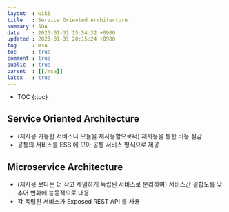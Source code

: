 ```yaml
---
layout  : wiki
title   : Service Oriented Architecture
summary : SOA
date    : 2023-01-31 15:54:32 +0900
updated : 2023-01-31 20:15:24 +0900
tag     : msa
toc     : true
comment : true
public  : true
parent  : [[/msa]]
latex   : true
---
```

* TOC
{:toc}

## Service Oriented Architecture

- (재사용 가능한 서비스나 모듈을 재사용함으로써) 재사용을 통한 비용 절감
- 공통의 서비스를 ESB 에 모아 공통 서비스 형식으로 제공

## Microservice Architecture

- (재사용 보다는 더 작고 세밀하게 독립된 서비스로 분리하여) 서비스간 결합도를 낮추어 변화에 능동적으로 대응
- 각 독립된 서비스가 Exposed REST API 를 사용